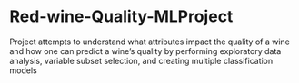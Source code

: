# Red-wine-Quality-MLProject
Project attempts to understand what attributes impact the quality of a wine and how one can predict a wine’s quality by performing exploratory data analysis, variable subset selection, and creating multiple classification models
